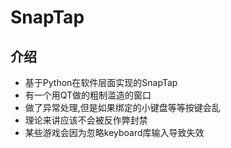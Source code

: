 # SnapTap


## 介绍
+ 基于Python在软件层面实现的SnapTap
+ 有一个用QT做的粗制滥造的窗口
+ 做了异常处理,但是如果绑定的小键盘等等按键会乱
+ 理论来讲应该不会被反作弊封禁
+ 某些游戏会因为忽略keyboard库输入导致失效
